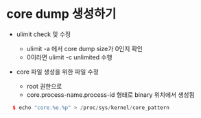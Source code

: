 # core dump 생성하기

- ulimit check 및 수정
  - ulimit -a 에서 core dump size가 0인지 확인
  - 0이라면 ulimit -c unlimited 수행


- core 파일 생성을 위한 파일 수정
  - root 권한으로
  - core.process-name.process-id  형태로 binary 위치에서 생성됨

```cpp
  $ echo "core.%e.%p" > /proc/sys/kernel/core_pattern 
```
